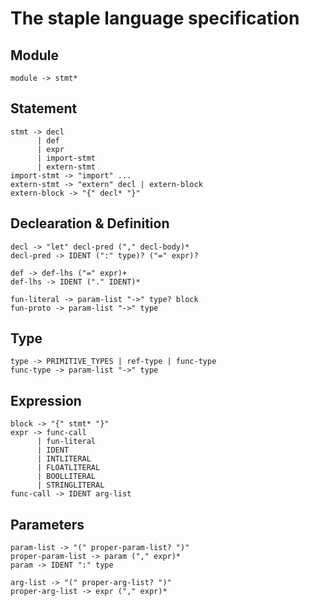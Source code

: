 # The staple language specification

## Module
```
module -> stmt*
```

## Statement
```
stmt -> decl
      | def
      | expr
      | import-stmt
      | extern-stmt
import-stmt -> "import" ...
extern-stmt -> "extern" decl | extern-block
extern-block -> "{" decl* "}"
```

## Declearation & Definition
```
decl -> "let" decl-pred ("," decl-body)*
decl-pred -> IDENT (":" type)? ("=" expr)?

def -> def-lhs ("=" expr)+
def-lhs -> IDENT ("." IDENT)*

fun-literal -> param-list "->" type? block
fun-proto -> param-list "->" type
```

## Type
```
type -> PRIMITIVE_TYPES | ref-type | func-type
func-type -> param-list "->" type
```

## Expression
```
block -> "{" stmt* "}"
expr -> func-call
      | fun-literal
      | IDENT
      | INTLITERAL
      | FLOATLITERAL
      | BOOLLITERAL
      | STRINGLITERAL
func-call -> IDENT arg-list
```

## Parameters
```
param-list -> "(" proper-param-list? ")"
proper-param-list -> param ("," expr)*
param -> IDENT ":" type

arg-list -> "(" proper-arg-list? ")"
proper-arg-list -> expr ("," expr)*
```
